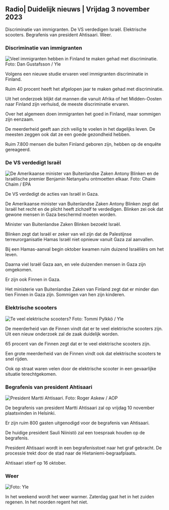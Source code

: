 ## Radio\| Duidelijk nieuws \| Vrijdag 3 november 2023

Discriminatie van immigranten. De VS verdedigen Israël. Elektrische scooters. Begrafenis van president Ahtisaari. Weer.

### Discriminatie van immigranten

![Veel immigranten hebben in Finland te maken gehad met discriminatie. Foto: Dan Gustafsson / Yle](https://images.cdn.yle.fi/image/upload/c_crop,h_1080,w_1919,x_0,y_0/ar_1.7777777777777777,c_fill,g_faces,h_675,w_1200/dpr_1.0/q_auto:eco/f_auto/fl_lossy/v1693477380/39-116537864f0696340afe)

Volgens een nieuwe studie ervaren veel immigranten discriminatie in Finland.

Ruim 40 procent heeft het afgelopen jaar te maken gehad met discriminatie.

Uit het onderzoek blijkt dat mannen die vanuit Afrika of het Midden-Oosten naar Finland zijn verhuisd, de meeste discriminatie ervaren.

Over het algemeen doen immigranten het goed in Finland, maar sommigen zijn eenzaam.

De meerderheid geeft aan zich veilig te voelen in het dagelijks leven. De meesten zeggen ook dat ze een goede gezondheid hebben.

Ruim 7.800 mensen die buiten Finland geboren zijn, hebben op de enquête gereageerd.

### De VS verdedigt Israël

![De Amerikaanse minister van Buitenlandse Zaken Antony Blinken en de Israëlische premier Benjamin Netanyahu ontmoetten elkaar. Foto: Chaim Chaim / EPA](https://images.cdn.yle.fi/image/upload/c_crop,h_1178,w_2095,x_0,y_45/ar_1.7777777777777777,c_fill,g_faces,h_675,w_1200/dpr_1.0/q_auto:eco/f_auto/fl_lossy/v1697558051/39-1187709652eacaa1698e)

De VS verdedigt de acties van Israël in Gaza.

De Amerikaanse minister van Buitenlandse Zaken Antony Blinken zegt dat Israël het recht en de plicht heeft zichzelf te verdedigen. Blinken zei ook dat gewone mensen in Gaza beschermd moeten worden.

Minister van Buitenlandse Zaken Blinken bezoekt Israël.

Blinken zegt dat Israël er zeker van wil zijn dat de Palestijnse terreurorganisatie Hamas Israël niet opnieuw vanuit Gaza zal aanvallen.

Bij een Hamas-aanval begin oktober kwamen ruim duizend Israëliërs om het leven.

Daarna viel Israël Gaza aan, en vele duizenden mensen in Gaza zijn omgekomen.

Er zijn ook Finnen in Gaza.

Het ministerie van Buitenlandse Zaken van Finland zegt dat er minder dan tien Finnen in Gaza zijn. Sommigen van hen zijn kinderen.

### Elektrische scooters

![Te veel elektrische scooters? Foto: Tommi Pylkkö / Yle](https://images.cdn.yle.fi/image/upload/c_crop,h_2268,w_4032,x_0,y_378/ar_1.7777777777777777,c_fill,g_faces,h_675,w_1200/dpr_1.0/q_auto:eco/f_auto/fl_lossy/v1629190662/39-842535611aab23cf6db)

De meerderheid van de Finnen vindt dat er te veel elektrische scooters zijn. Uit een nieuw onderzoek zal de zaak duidelijk worden.

65 procent van de Finnen zegt dat er te veel elektrische scooters zijn.

Een grote meerderheid van de Finnen vindt ook dat elektrische scooters te snel rijden.

Ook op straat waren velen door de elektrische scooter in een gevaarlijke situatie terechtgekomen.

### Begrafenis van president Ahtisaari

![President Martti Ahtisaari. Foto: Roger Askew / AOP](https://images.cdn.yle.fi/image/upload/c_crop,h_3238,w_5757,x_259,y_350/ar_1.7777777777777777,c_fill,g_faces,h_675,w_1200/dpr_1.0/q_auto:eco/f_auto/fl_lossy/v1697440152/39-1186733652ce1167d3e9)

De begrafenis van president Martti Ahtisaari zal op vrijdag 10 november plaatsvinden in Helsinki.

Er zijn ruim 800 gasten uitgenodigd voor de begrafenis van Ahtisaari.

De huidige president Sauli Niinistö zal een toespraak houden op de begrafenis.

President Ahtisaari wordt in een begrafenisstoet naar het graf gebracht. De processie trekt door de stad naar de Hietaniemi-begraafplaats.

Ahtisaari stierf op 16 oktober.

### Weer

![ Foto: Yle](https://images.cdn.yle.fi/image/upload/c_crop,h_1080,w_1919,x_0,y_0/ar_1.7777777777777777,c_fill,g_faces,h_675,w_1200/dpr_1.0/q_auto:eco/f_auto/fl_lossy/v1699023031/39-11957186545088dc4556)

In het weekend wordt het weer warmer. Zaterdag gaat het in het zuiden regenen. In het noorden regent het niet.